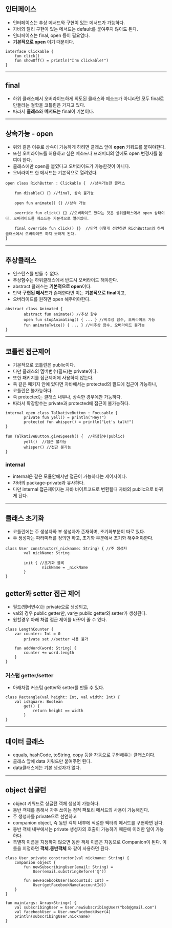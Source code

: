 ## 인터페이스
* 인터페이스는 추상 메서드와 구현이 있는 메서드가 가능하다.
* 자바와 달리 구현이 있는 메서드는 default를 붙여주지 않아도 된다.
* 인터페이스는 final, open 등이 필요없다.
* **기본적으로 open** 이기 때문이다.
```
interface Clickable {
    fun click()
    fun showOff() = println("I'm clickable!")
}
```

---

## final
* 하위 클래스에서 오버라이드하게 의도된 클래스와 메소드가 아니라면 모두 final로 만들라는 철학을 코틀린은 가지고 있다.
* 따라서 **클래스**와 **메서드**는 final이 기본이다.

---

## 상속가능 - open
* 위와 같은 이유로 상속이 가능하게 하려면 클래스 앞에 **open** 키워드를 붙여야한다.
* 또한 오버라이드를 허용하고 싶은 메소드나 프러퍼티의 앞에도 open 변경자를 붙여야 한다.
* 클래스에만 open을 붙였다고 오버라이드가 가능한것이 아니다.
* 오버라이드 한 메서드는 기본적으로 열려있다.
```
open class RichButton : Clickable {  //상속가능한 클래스

    fun disable() {} //final, 상속 불가능

    open fun animate() {} //상속 가능

    override fun click() {} //오버라이드 했다는 것은 상위클래스에서 open 상태이다. 오버라이드한 메소드는 기본적으로 열려있다. 

    final override fun click() {}  //만약 이렇게 선언하면 RichButton의 하위클래스에서 오버라이드 하지 못하게 된다.
}
```

---

## 추상클래스
* 인스턴스를 만들 수 없다.
* 추상함수는 하위클래스에서 반드시 오버라이드 해야한다.
* abstract 클래스는 **기본적으로 open**이다.
* 만약 **구현된 메서드**가 존재한다면 이는 **기본적으로 final**이고,
* 오버라이드를 원하면 open 해주어야한다.
```
abstract class Animated {
		abstract fun animate() //추상 함수
		open fun stopAnimating() { ... } //비추상 함수, 오버라이드 가능
		fun animateTwice() { ... } //비추상 함수, 오버라이드 불가능
}
```

---

## 코틀린 접근제어
* 기본적으로 코틀린은 public이다.
* 다만 클래스의 멤버변수(필드)는 private이다.
* 또한 패키지를 접근제어에 사용하지 않는다.
* 즉 같은 패키지 안에 있다면 자바에서는 protected의 필드에 접근이 가능하나,
* 코틀린은 불가능하다.
* 즉 protected는 클래스 내부나, 상속한 경우에만 가능하다.
* 따라서 확장함수는 private과 protected에 접근이 불가능하다.
```
internal open class TalkativeButton : Focusable {
		private fun yell() = println("Hey!")
		protected fun whisper() = println("Let's talk!")
}

fun TalkativeButton.giveSpeesh() {  //확장함수(public)
		yell()  //접근 불가능
		whisper() //접근 불가능
}
```
### internal
* internal은 같은 모듈안에서만 접근이 가능하다는 제어자이다.
* 자바의 package-private과 유사하다.
* 다만 internal 접근제어자는 자바 바이트코드로 변환될때 자바의 public으로 바뀌게 된다.

---

## 클래스 초기화
* 코틀린에는 주 생성자와 부 생성자가 존재하며, 초기화부분이 따로 있다.
* 주 생성자는 파라미터를 정의만 하고, 초기화 부분에서 초기화 해주어야한다.
```
class User constructor(_nickname: String) { //주 생성자
		val nickName: String

		init { //초기화 블록
				nickName = _nickName
		}
}
```

## getter와 setter 접근 제어
* 필드(멤버변수)는 private으로 생성되고, 
* val의 경우 public getter만, var는 public getter와 setter가 생성된다.
* 원할경우 아래 처럼 접근 제어를 바꾸어 줄 수 있다.
```
class LengthCounter {
    var counter: Int = 0
        private set //setter 사용 불가

    fun addWord(word: String) {
        counter += word.length
    }
}
```
### 커스텀 getter/setter
* 아래처럼 커스텀 getter와 setter를 만들 수 있다.
```
class Rectangle(val height: Int, val width: Int) {
    val isSquare: Boolean
        get() {
            return height == width
        }
}​
```

---

## 데이터 클래스
* equals, hashCode, toString, copy 등을 자동으로 구현해주는 클래스이다.
* 클래스 앞에 data 키워드만 붙여주면 된다.
* data클래스에는 기본 생성자가 없다.

---

## object 싱글턴
* object 키워드로 싱글턴 객체 생성이 가능하다.
* 동반 객체를 통해서 자주 쓰이는 정적 팩토리 메서드의 사용이 가능해진다.
* 주 생성자를 private으로 선언하고
* companion object, 즉 동반 객체 내부에 적절한 팩터리 메서드를 구현하면 된다.
* 동반 객체 내부에서는 private 생성자의 호출이 가능하기 때문에 이러한 일이 가능하다.
* 특별히 이름을 지정하지 않으면 동반 객체 이름은 자동으로 Companion이 된다. 이름을 지정하면 **객체.동반객체** 와 같이 사용하면 된다.
```
class User private constructor(val nickname: String) {
    companion object {
        fun newSubscribingUser(email: String) =
            User(email.substringBefore('@'))

        fun newFacebookUser(accountId: Int) =
            User(getFacebookName(accountId))
    }
}

fun main(args: Array<String>) {
    val subscribingUser = User.newSubscribingUser("bob@gmail.com")
    val facebookUser = User.newFacebookUser(4)
    println(subscribingUser.nickname)
}
```
